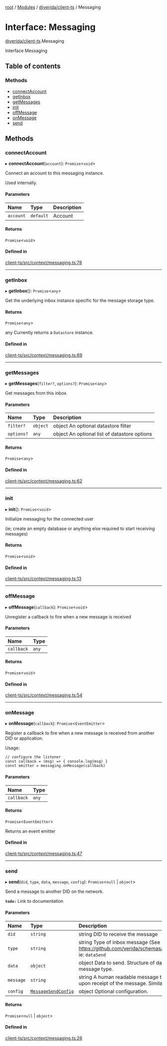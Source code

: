 [root](../README.md) / [Modules](../modules.md) / [@verida/client-ts](../modules/verida_client_ts.md) / Messaging

# Interface: Messaging

[@verida/client-ts](../modules/verida_client_ts.md).Messaging

Interface Messaging

## Table of contents

### Methods

- [connectAccount](verida_client_ts.Messaging.md#connectaccount)
- [getInbox](verida_client_ts.Messaging.md#getinbox)
- [getMessages](verida_client_ts.Messaging.md#getmessages)
- [init](verida_client_ts.Messaging.md#init)
- [offMessage](verida_client_ts.Messaging.md#offmessage)
- [onMessage](verida_client_ts.Messaging.md#onmessage)
- [send](verida_client_ts.Messaging.md#send)

## Methods

### connectAccount

▸ **connectAccount**(`account`): `Promise`<`void`\>

Connect an account to this messaging instance.

Used internally.

#### Parameters

| Name | Type | Description |
| :------ | :------ | :------ |
| `account` | `default` | Account |

#### Returns

`Promise`<`void`\>

#### Defined in

[client-ts/src/context/messaging.ts:78](https://github.com/verida/verida-js/blob/039856c/packages/client-ts/src/context/messaging.ts#L78)

___

### getInbox

▸ **getInbox**(): `Promise`<`any`\>

Get the underlying inbox instance specific for the message storage type.

#### Returns

`Promise`<`any`\>

any Currently returns a `Datastore` instance.

#### Defined in

[client-ts/src/context/messaging.ts:69](https://github.com/verida/verida-js/blob/039856c/packages/client-ts/src/context/messaging.ts#L69)

___

### getMessages

▸ **getMessages**(`filter?`, `options?`): `Promise`<`any`\>

Get messages from this inbox.

#### Parameters

| Name | Type | Description |
| :------ | :------ | :------ |
| `filter?` | `object` | object An optional datastore filter |
| `options?` | `any` | object An optional list of datastore options |

#### Returns

`Promise`<`any`\>

#### Defined in

[client-ts/src/context/messaging.ts:62](https://github.com/verida/verida-js/blob/039856c/packages/client-ts/src/context/messaging.ts#L62)

___

### init

▸ **init**(): `Promise`<`void`\>

Initialize messaging for the connected user

(ie; create an empty database or anything else required to start receiving messages)

#### Returns

`Promise`<`void`\>

#### Defined in

[client-ts/src/context/messaging.ts:13](https://github.com/verida/verida-js/blob/039856c/packages/client-ts/src/context/messaging.ts#L13)

___

### offMessage

▸ **offMessage**(`callback`): `Promise`<`void`\>

Unregister a callback to fire when a new message is received

#### Parameters

| Name | Type |
| :------ | :------ |
| `callback` | `any` |

#### Returns

`Promise`<`void`\>

#### Defined in

[client-ts/src/context/messaging.ts:54](https://github.com/verida/verida-js/blob/039856c/packages/client-ts/src/context/messaging.ts#L54)

___

### onMessage

▸ **onMessage**(`callback`): `Promise`<`EventEmitter`\>

Register a callback to fire when a new message is received from another DID or application.

Usage:

```
// configure the listener
const callback = (msg) => { console.log(msg) }
const emitter = messaging.onMessage(callback)
```

#### Parameters

| Name | Type |
| :------ | :------ |
| `callback` | `any` |

#### Returns

`Promise`<`EventEmitter`\>

Returns an event emitter

#### Defined in

[client-ts/src/context/messaging.ts:47](https://github.com/verida/verida-js/blob/039856c/packages/client-ts/src/context/messaging.ts#L47)

___

### send

▸ **send**(`did`, `type`, `data`, `message`, `config`): `Promise`<``null`` \| `object`\>

Send a message to another DID on the network.

**`todo:`** Link to documentation

#### Parameters

| Name | Type | Description |
| :------ | :------ | :------ |
| `did` | `string` | string DID to receive the message |
| `type` | `string` | string Type of inbox message (See https://github.com/verida/schemas/tree/master/schemas/inbox/type). ie: `dataSend` |
| `data` | `object` | object Data to send. Structure of data will depend on the inbox message type. |
| `message` | `string` | string A human readable message that will be displayed to the user upon receipt of the message. Similar to an email subject. |
| `config` | [`MessageSendConfig`](verida_client_ts.ContextInterfaces.MessageSendConfig.md) | object Optional configuration. |

#### Returns

`Promise`<``null`` \| `object`\>

#### Defined in

[client-ts/src/context/messaging.ts:26](https://github.com/verida/verida-js/blob/039856c/packages/client-ts/src/context/messaging.ts#L26)

